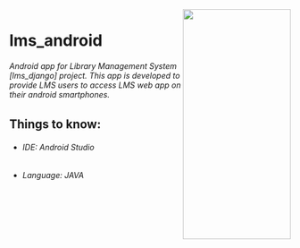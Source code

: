 <img src="https://user-images.githubusercontent.com/51323434/167377608-1c777b54-b6b9-4760-8854-107e191302fb.png" width="193" height="411" align="right"/>

# lms_android
###### Android app for _Library Management System_ [lms_django] project. This app is developed to provide LMS users to access LMS web app on their android smartphones.

## Things to know:
- ###### IDE: Android Studio
- ###### Language: JAVA
